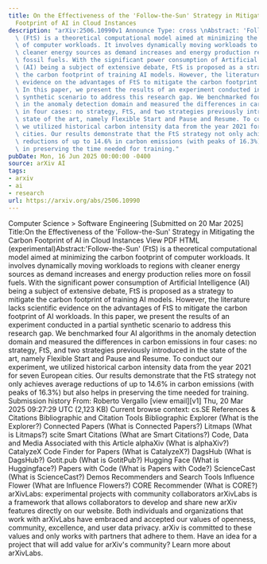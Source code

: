 ```yaml
---
title: On the Effectiveness of the 'Follow-the-Sun' Strategy in Mitigating the Carbon
  Footprint of AI in Cloud Instances
description: "arXiv:2506.10990v1 Announce Type: cross \nAbstract: 'Follow-the-Sun'\
  \ (FtS) is a theoretical computational model aimed at minimizing the carbon footprint\
  \ of computer workloads. It involves dynamically moving workloads to regions with\
  \ cleaner energy sources as demand increases and energy production relies more on\
  \ fossil fuels. With the significant power consumption of Artificial Intelligence\
  \ (AI) being a subject of extensive debate, FtS is proposed as a strategy to mitigate\
  \ the carbon footprint of training AI models. However, the literature lacks scientific\
  \ evidence on the advantages of FtS to mitigate the carbon footprint of AI workloads.\
  \ In this paper, we present the results of an experiment conducted in a partial\
  \ synthetic scenario to address this research gap. We benchmarked four AI algorithms\
  \ in the anomaly detection domain and measured the differences in carbon emissions\
  \ in four cases: no strategy, FtS, and two strategies previously introduced in the\
  \ state of the art, namely Flexible Start and Pause and Resume. To conduct our experiment,\
  \ we utilized historical carbon intensity data from the year 2021 for seven European\
  \ cities. Our results demonstrate that the FtS strategy not only achieves average\
  \ reductions of up to 14.6% in carbon emissions (with peaks of 16.3%) but also helps\
  \ in preserving the time needed for training."
pubDate: Mon, 16 Jun 2025 00:00:00 -0400
source: arXiv AI
tags:
- arxiv
- ai
- research
url: https://arxiv.org/abs/2506.10990
---
```


Computer Science > Software Engineering
[Submitted on 20 Mar 2025]
Title:On the Effectiveness of the 'Follow-the-Sun' Strategy in Mitigating the Carbon Footprint of AI in Cloud Instances
View PDF HTML (experimental)Abstract:'Follow-the-Sun' (FtS) is a theoretical computational model aimed at minimizing the carbon footprint of computer workloads. It involves dynamically moving workloads to regions with cleaner energy sources as demand increases and energy production relies more on fossil fuels. With the significant power consumption of Artificial Intelligence (AI) being a subject of extensive debate, FtS is proposed as a strategy to mitigate the carbon footprint of training AI models. However, the literature lacks scientific evidence on the advantages of FtS to mitigate the carbon footprint of AI workloads. In this paper, we present the results of an experiment conducted in a partial synthetic scenario to address this research gap. We benchmarked four AI algorithms in the anomaly detection domain and measured the differences in carbon emissions in four cases: no strategy, FtS, and two strategies previously introduced in the state of the art, namely Flexible Start and Pause and Resume. To conduct our experiment, we utilized historical carbon intensity data from the year 2021 for seven European cities. Our results demonstrate that the FtS strategy not only achieves average reductions of up to 14.6% in carbon emissions (with peaks of 16.3%) but also helps in preserving the time needed for training.
Submission history
From: Roberto Vergallo [view email][v1] Thu, 20 Mar 2025 09:27:29 UTC (2,123 KB)
Current browse context:
cs.SE
References & Citations
Bibliographic and Citation Tools
Bibliographic Explorer (What is the Explorer?)
Connected Papers (What is Connected Papers?)
Litmaps (What is Litmaps?)
scite Smart Citations (What are Smart Citations?)
Code, Data and Media Associated with this Article
alphaXiv (What is alphaXiv?)
CatalyzeX Code Finder for Papers (What is CatalyzeX?)
DagsHub (What is DagsHub?)
Gotit.pub (What is GotitPub?)
Hugging Face (What is Huggingface?)
Papers with Code (What is Papers with Code?)
ScienceCast (What is ScienceCast?)
Demos
Recommenders and Search Tools
Influence Flower (What are Influence Flowers?)
CORE Recommender (What is CORE?)
arXivLabs: experimental projects with community collaborators
arXivLabs is a framework that allows collaborators to develop and share new arXiv features directly on our website.
Both individuals and organizations that work with arXivLabs have embraced and accepted our values of openness, community, excellence, and user data privacy. arXiv is committed to these values and only works with partners that adhere to them.
Have an idea for a project that will add value for arXiv's community? Learn more about arXivLabs.